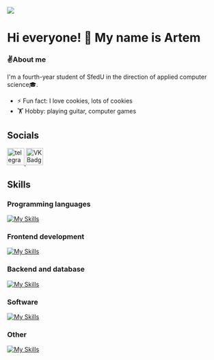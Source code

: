 ![](https://komarev.com/ghpvc/?username=Pr0gger1)
# Hi everyone! 👋 My name is Artem

### ✌️About me
I'm a fourth-year student of SfedU in the direction of applied computer science🎓.
- ⚡ Fun fact: I love cookies, lots of cookies
- 🏋️ Hobby: playing guitar, computer games

## Socials
 <a href="https://t.me/progger01" target="_blank">
      <img src="https://cdn-icons-png.flaticon.com/512/2111/2111646.png" width="40" height="40" alt="telegram" />
</a>
<a href="https://vk.com/4m0gus" target="_blank">
      <img src="https://cdn-icons-png.flaticon.com/512/145/145813.png" width="40" height="40" alt="VK Badge"/>
</a>

## Skills
### Programming languages
[![My Skills](https://skillicons.dev/icons?i=py,js,ts,java,kotlin,&theme=dark)](https://skillicons.dev)


### Frontend development
[![My Skills](https://skillicons.dev/icons?i=html,css,sass,react,nextjs&theme=dark)](https://skillicons.dev)

           
### Backend and database
[![My Skills](https://skillicons.dev/icons?i=nodejs,spring,postgres&theme=dark)](https://skillicons.dev)


### Software
[![My Skills](https://skillicons.dev/icons?i=figma,vscode,webstorm,idea&theme=dark)](https://skillicons.dev)

### Other
[![My Skills](https://skillicons.dev/icons?i=git,linux&theme=dark)](https://skillicons.dev)
